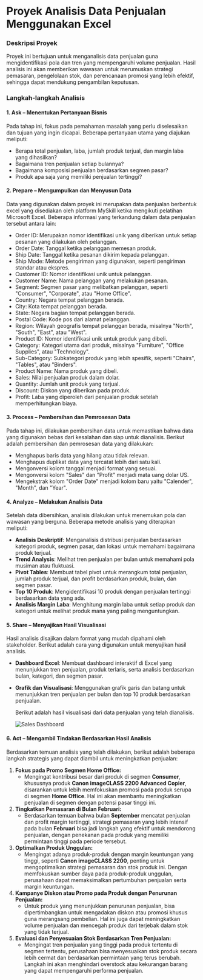 # **Proyek Analisis Data Penjualan Menggunakan Excel**

### **Deskripsi Proyek**
Proyek ini bertujuan untuk menganalisis data penjualan guna mengidentifikasi pola dan tren yang mempengaruhi volume penjualan. 
Hasil analisis ini akan memberikan wawasan untuk merumuskan strategi pemasaran, pengelolaan stok, dan perencanaan promosi yang 
lebih efektif, sehingga dapat mendukung pengambilan keputusan. 

### **Langkah-langkah Analisis**

#### **1. Ask – Menentukan Pertanyaan Bisnis**
Pada tahap ini, fokus pada pemahaman masalah yang perlu diselesaikan dan tujuan yang ingin dicapai. Beberapa pertanyaan utama 
yang diajukan meliputi:
- Berapa total penjualan, laba, jumlah produk terjual, dan margin laba yang dihasilkan?
- Bagaimana tren penjualan setiap bulannya?
- Bagaimana komposisi penjualan berdasarkan segmen pasar?
- Produk apa saja yang memiliki penjualan tertinggi?

#### **2. Prepare – Mengumpulkan dan Menyusun Data**
Data yang digunakan dalam proyek ini merupakan data penjualan berbentuk excel yang disediakan oleh platform MySkill ketika 
mengikuti pelatihan Microsoft Excel. Beberapa informasi yang terkandung dalam data penjualan tersebut antara lain:
- Order ID: Merupakan nomor identifikasi unik yang diberikan untuk setiap pesanan yang dilakukan oleh pelanggan.
- Order Date: Tanggal ketika pelanggan memesan produk.
- Ship Date: Tanggal ketika pesanan dikirim kepada pelanggan.
- Ship Mode: Metode pengiriman yang digunakan, seperti pengiriman standar atau ekspres.
- Customer ID: Nomor identifikasi unik untuk pelanggan.
- Customer Name: Nama pelanggan yang melakukan pesanan.
- Segment: Segmen pasar yang melibatkan pelanggan, seperti "Consumer", "Corporate", atau "Home Office".
- Country: Negara tempat pelanggan berada.
- City: Kota tempat pelanggan berada.
- State: Negara bagian tempat pelanggan berada.
- Postal Code: Kode pos dari alamat pelanggan.
- Region: Wilayah geografis tempat pelanggan berada, misalnya "North", "South", "East", atau "West".
- Product ID: Nomor identifikasi unik untuk produk yang dibeli.
- Category: Kategori utama dari produk, misalnya "Furniture", "Office Supplies", atau "Technology".
- Sub-Category: Subkategori produk yang lebih spesifik, seperti "Chairs", "Tables", atau "Binders".
- Product Name: Nama produk yang dibeli.
- Sales: Nilai penjualan produk dalam dolar.
- Quantity: Jumlah unit produk yang terjual.
- Discount: Diskon yang diberikan pada produk.
- Profit: Laba yang diperoleh dari penjualan produk setelah memperhitungkan biaya.

#### **3. Process – Pembersihan dan Pemrosesan Data**
Pada tahap ini, dilakukan pembersihan data untuk memastikan bahwa data yang digunakan bebas dari kesalahan dan 
siap untuk dianalisis. Berikut adalah pembersihan dan pemrosesan data yang dilakukan:
- Menghapus baris data yang hilang atau tidak relevan.
- Menghapus duplikat data yang tercatat lebih dari satu kali.
- Mengonversi kolom tanggal menjadi format yang sesuai.
- Mengonversi kolom "Sales" dan "Profit" menjadi mata uang dolar US.
- Mengekstrak kolom "Order Date" menjadi kolom baru yaitu "Calender", "Month", dan "Year". 

#### **4. Analyze – Melakukan Analisis Data**
Setelah data dibersihkan, analisis dilakukan untuk menemukan pola dan wawasan yang berguna. Beberapa metode analisis yang diterapkan meliputi:
- **Analisis Deskriptif**: Menganalisis distribusi penjualan berdasarkan kategori produk, segmen pasar, dan lokasi untuk memahami bagaimana produk terjual.
- **Trend Analysis**: Melihat tren penjualan per bulan untuk memahami pola musiman atau fluktuasi.
- **Pivot Tables**: Membuat tabel pivot untuk merangkum total penjualan, jumlah produk terjual, dan profit berdasarkan produk, bulan, dan segmen pasar.
- **Top 10 Produk**: Mengidentifikasi 10 produk dengan penjualan tertinggi berdasarkan data yang ada.
- **Analisis Margin Laba**: Menghitung margin laba untuk setiap produk dan kategori untuk melihat produk mana yang paling menguntungkan.

#### **5. Share – Menyajikan Hasil Visualisasi**
Hasil analisis disajikan dalam format yang mudah dipahami oleh stakeholder. Berikut adalah cara yang digunakan untuk menyajikan hasil analisis.
- **Dashboard Excel**: Membuat dashboard interaktif di Excel yang menunjukkan tren penjualan, produk terlaris, serta analisis berdasarkan bulan, kategori, dan segmen pasar.
- **Grafik dan Visualisasi**: Menggunakan grafik garis dan batang untuk menunjukkan tren penjualan per bulan dan top 10 produk berdasarkan penjualan.


  Berikut adalah hasil visualisasi dari data penjualan yang telah dianalisis.


  ![Sales Dashboard](https://github.com/user-attachments/assets/81282a89-f32e-4c73-b044-ddf5c5f508a2)

#### **6. Act – Mengambil Tindakan Berdasarkan Hasil Analisis**
Berdasarkan temuan analisis yang telah dilakukan, berikut adalah beberapa langkah strategis yang dapat diambil untuk meningkatkan penjualan:
1. **Fokus pada Promo Segmen Home Office:**
   - Mengingat kontribusi besar dari produk di segmen **Consumer**, khususnya produk **Canon imageCLASS 2200 Advanced Copier**, disarankan untuk lebih memfokuskan promosi pada produk serupa di segmen **Home Office**. Hal ini akan membantu meningkatkan penjualan di segmen dengan potensi pasar tinggi ini.
2. **Tingkatkan Pemasaran di Bulan Februari:**
   - Berdasarkan temuan bahwa bulan **September** mencatat penjualan dan profit margin tertinggi, strategi pemasaran yang lebih intensif pada bulan **Februari** bisa jadi langkah yang efektif untuk mendorong penjualan, dengan penekanan pada produk yang memiliki permintaan tinggi pada periode tersebut.
3. **Optimalkan Produk Unggulan:**
   - Mengingat adanya produk-produk dengan margin keuntungan yang tinggi, seperti **Canon imageCLASS 2200**, penting untuk mengoptimalkan strategi pemasaran dan stok produk ini. Dengan memfokuskan sumber daya pada produk-produk unggulan, perusahaan dapat memaksimalkan pertumbuhan penjualan serta margin keuntungan.
4. **Kampanye Diskon atau Promo pada Produk dengan Penurunan Penjualan:**
   - Untuk produk yang menunjukkan penurunan penjualan, bisa dipertimbangkan untuk mengadakan diskon atau promosi khusus guna merangsang pembelian. Hal ini juga dapat meningkatkan volume penjualan dan mencegah produk dari terjebak dalam stok yang tidak terjual.
5. **Evaluasi dan Penyesuaian Stok Berdasarkan Tren Penjualan:**
   - Mengingat tren penjualan yang tinggi pada produk tertentu di segmen tertentu, perusahaan bisa menyesuaikan stok produk secara lebih cermat dan berdasarkan permintaan yang terus berubah. Langkah ini akan menghindari overstock atau kekurangan barang yang dapat mempengaruhi performa penjualan.



